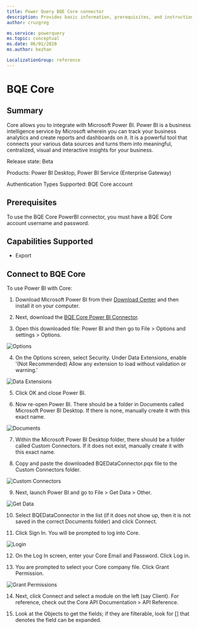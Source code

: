 ```yaml
---
title: Power Query BQE Core connector
description: Provides basic information, prerequisites, and instructions on how to connect to your database, along with known issues that may affect the connection.
author: cruzgreg

ms.service: powerquery
ms.topic: conceptual
ms.date: 06/01/2020
ms.author: bezhan

LocalizationGroup: reference
---
```


# BQE Core

## Summary

Core allows you to integrate with Microsoft Power BI. Power BI is a business intelligence service by Microsoft wherein you can track your business analytics and create reports and dashboards on it. It is a powerful tool that connects your various data sources and turns them into meaningful, centralized, visual and interactive insights for your business.

Release state: Beta

Products: Power BI Desktop, Power BI Service (Enterprise Gateway)

Authentication Types Supported: BQE Core account


## Prerequisites

To use the BQE Core PowerBI connector, you must have a BQE Core account username and password.


## Capabilities Supported

* Export

## Connect to BQE Core

To use Power BI with Core:

1. Download Microsoft Power BI from their [Download Center](https://www.microsoft.com/en-us/download/details.aspx?id=58494%20) and then install it on your computer.
     
2. Next, download the [BQE Core Power BI Connector](https://bqesoftwareinc.blob.core.windows.net/powerbi/BQEDataConnector.pqx). 

3. Open this downloaded file: Power BI and then go to File > Options and settings > Options.

![Options](media/core-bi-3.png)

4. On the Options screen, select Security. Under Data Extensions, enable '(Not Recommended) Allow any extension to load without validation or warning.'

![Data Extensions](media/core-bi-4.png)

5. Click OK and close Power BI.  

6. Now re-open Power BI. There should be a folder in Documents called Microsoft Power BI Desktop. If there is none, manually create it with this exact name.

![Documents](media/core-bi-6.png)

7. Within the Microsoft Power BI Desktop folder, there should be a folder called Custom Connectors. If it does not exist, manually create it with this exact name.

8. Copy and paste the downloaded BQEDataConnector.pqx file to the Custom Connectors folder.

![Custom Connectors](media/core-bi-8.png)

9. Next, launch Power BI and go to File > Get Data > Other.

![Get Data](media/core-bi-9.png)

10. Select BQEDataConnector in the list (if it does not show up, then it is not saved in the correct Documents folder) and click Connect.

11. Click Sign In. You will be prompted to log into Core.

![Login](media/core-bi-11.png) 

12. On the Log In screen, enter your Core Email and Password. Click Log in.

13. You are prompted to select your Core company file. Click Grant Permission.

![Grant Permissions](media/core-bi-13.png) 

14. Next, click Connect and select a module on the left (say Client). For reference, check out the Core API Documentation > API Reference.

15. Look at the Objects to get the fields; if they are filterable, look for [] that denotes the field can be expanded.


